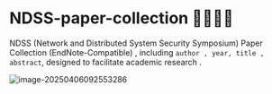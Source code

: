 # NDSS-paper-collection 🤗🤗🙌🙌
NDSS (Network and Distributed System Security Symposium) Paper Collection (EndNote-Compatible) , including `author , year, title , abstract`,  designed to facilitate academic research .

![image-20250406092553286](assets/image-20250406092553286.png)
